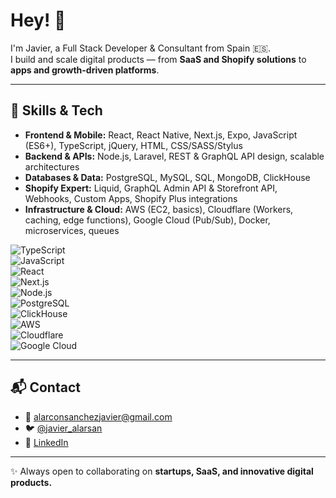 # Hey! 👋  

I'm Javier, a Full Stack Developer & Consultant from Spain 🇪🇸.  
I build and scale digital products — from **SaaS and Shopify solutions** to **apps and growth-driven platforms**.  

---

## 🚀 Skills & Tech  

- **Frontend & Mobile:** React, React Native, Next.js, Expo, JavaScript (ES6+), TypeScript, jQuery, HTML, CSS/SASS/Stylus  
- **Backend & APIs:** Node.js, Laravel, REST & GraphQL API design, scalable architectures  
- **Databases & Data:** PostgreSQL, MySQL, SQL, MongoDB, ClickHouse  
- **Shopify Expert:** Liquid, GraphQL Admin API & Storefront API, Webhooks, Custom Apps, Shopify Plus integrations  
- **Infrastructure & Cloud:** AWS (EC2, basics), Cloudflare (Workers, caching, edge functions), Google Cloud (Pub/Sub), Docker, microservices, queues  

![TypeScript](https://img.shields.io/badge/TypeScript-3178C6.svg?style=for-the-badge&logo=TypeScript&logoColor=white)  
![JavaScript](https://img.shields.io/badge/JavaScript-F7DF1E.svg?style=for-the-badge&logo=javascript&logoColor=black)  
![React](https://img.shields.io/badge/React-20232A.svg?style=for-the-badge&logo=react&logoColor=61DAFB)  
![Next.js](https://img.shields.io/badge/Next.js-000000.svg?style=for-the-badge&logo=nextdotjs&logoColor=white)  
![Node.js](https://img.shields.io/badge/Node.js-339933.svg?style=for-the-badge&logo=node.js&logoColor=white)  
![PostgreSQL](https://img.shields.io/badge/PostgreSQL-316192.svg?style=for-the-badge&logo=postgresql&logoColor=white)  
![ClickHouse](https://img.shields.io/badge/ClickHouse-FFCC00.svg?style=for-the-badge&logo=clickhouse&logoColor=000)  
![AWS](https://img.shields.io/badge/AWS-232F3E.svg?style=for-the-badge&logo=amazon-aws&logoColor=white)  
![Cloudflare](https://img.shields.io/badge/Cloudflare-F38020.svg?style=for-the-badge&logo=cloudflare&logoColor=white)  
![Google Cloud](https://img.shields.io/badge/Google%20Cloud-4285F4.svg?style=for-the-badge&logo=google-cloud&logoColor=white)  

---

## 📬 Contact  

- 📧 [alarconsanchezjavier@gmail.com](mailto:alarconsanchezjavier@gmail.com)  
- 🐦 [@javier_alarsan](https://x.com/javier_alarsan)  
- 💼 [LinkedIn]([https://linkedin.com/in/tu-perfil](https://www.linkedin.com/in/javier-alarc%C3%B3n-s%C3%A1nchez-ba8b38138))  

---
✨ Always open to collaborating on **startups, SaaS, and innovative digital products.**

